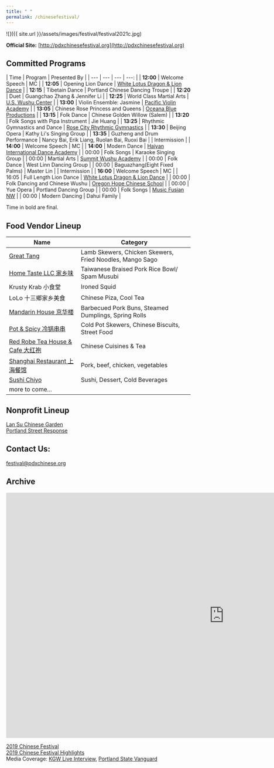 ```yaml
---
title: " "
permalink: /chinesefestival/
---
```


![]({{ site.url }}/assets/images/festival/festival2021c.jpg)

**Official Site:** [http://pdxchinesefestival.org](http://pdxchinesefestival.org)

## Committed Programs  

| Time | Program | Presented By |
| --- | --- | --- | ---: |
| **12:00** | Welcome Speech | MC |
| **12:05** | Opening Lion Dance | [White Lotus Dragon & Lion Dance](https://www.whitelotusliondance.com/) |
| **12:15** | Tibetain Dance | Portland Chinese Dancing Troupe |
| **12:20** | Duet | Guangchao Zhang & Jennifer Li |
| **12:25** | World Class Martial Arts | [U.S. Wushu Center](https://uswushu.com/) |
| **13:00** | Violin Ensemble: Jasmine | [Pacific Violin Academy](https://pacificviolinacademy.com/) |
| **13:05** | Chinese Rose Princess and Queens | [Oceana Blue Productions](http://oceanablueusa.com/) |
| **13:15** | Folk Dance | Chinese Golden Willow (Salem) |
| **13:20** | Folk Songs with Pipa Instrument | Jie Huang |
| **13:25** | Rhythmic Gymnastics and Dance | [Rose City Rhythmic Gymnastics](https://www.rosecityrhythmic.com/) |
| **13:30** | Beijing Opera | Kathy Li's Singing Group |
| **13:35** | Guzheng and Drum Performance | Nancy Bai, Erik Liang, Ruolan Bai, Ruoxi Bai |
| Intermission |
| **14:00** | Welcome Speech | MC |
| **14:00** | Modern Dance | [Haiyan International Dance Academy](http://www.haiyanballet.net/) |
| 00:00 | Folk Songs | Karaoke Singing Group |
| 00:00 | Martial Arts | [Summit Wushu Academy](http://summitwushu.com/) |
| 00:00 | Folk Dance | West Linn Dancing Group |
| 00:00 | Baguazhang(Eight Fixed Palms) | Master Lin |
| Intermission |
| **16:00** | Welcome Speech | MC |
| 16:05 | Full Length Lion Dance | [White Lotus Dragon & Lion Dance](https://www.whitelotusliondance.com/) |
| 00:00 | Folk Dancing and Chinese Wushu | [Oregon Hope Chinese School](http://www.oregon-hope.org) |
| 00:00 | Yue Opera | Portland Dancing Group |
| 00:00 | Folk Songs | [Music Fusian NW](https://www.facebook.com/musicfusiannw/) |
| 00:00 | Modern Dancing | Dahui Family |

Time in bold are final.

## Food Vendor Lineup

| Name | Category |
| --- | --- |
| [Great Tang](http://greattang.gt/) | Lamb Skewers, Chicken Skewers, Fried Noodles, Mango Sago |
| [Home Taste LLC 家乡味](http://www.hometaste.org/) | Taiwanese Braised Pork Rice Bowl/ Spam Musubi |
| Krusty Krab 小食堂 | Ironed Squid |
| LoLo 十三鄉家乡美食 | Chinese Piza, Cool Tea |
| [Mandarin House 京华楼](https://www.mandarinhouse97204.com/) | Barbecued Pork Buns, Steamed Dumplings, Spring Rolls |
| [Pot & Spicy 冷锅串串](https://potspicytogo.com/) | Cold Pot Skewers, Chinese Biscuits, Street Food |
| [Red Robe Tea House & Cafe 大红袍](http://redrobeteahouse.com/)| Chinese Cuisines & Tea |
| [Shanghai Restaurant 上海餐馆](http://www.shfood.us/) | Pork, beef, chicken, vegetables |
| [Sushi Chiyo](https://www.sushichiyo.com/sushi-restaurant-beaverton) | Sushi, Dessert, Cold Beverages |
| more to come... | |


## Nonprofit Lineup

[Lan Su Chinese Garden](https://lansugarden.org/)  
[Portland Street Response](https://www.portland.gov/streetresponse)  

## Contact Us:

[festival@pdxchinese.org](mailto:festival@pdxchinese.org)  

## Archive

<iframe width="1189" height="669" src="https://www.youtube.com/embed/hOMUih0WrLQ" frameborder="0" allow="accelerometer; autoplay; encrypted-media; gyroscope; picture-in-picture" allowfullscreen></iframe>

[2019 Chinese Festival](http://pdxchinese.org/chinesefestival/chinesefestival_2019/)  
[2019 Chinese Festival Highlights](http://pdxchinese.org/chinese-festival-2019/)  
Media Coverage: [KGW Live Interview](https://www.kgw.com/video/life/first-ever-pdx-chinese-festival-on-the-square/283-21872975-6fee-4122-83d1-a83449b083f5), [Portland State Vanguard](https://psuvanguard.com/oregon-chinese-coalition-hosts-chinese-festival/)
